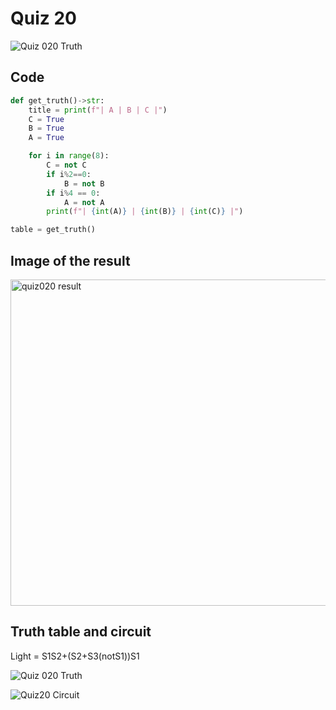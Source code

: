 # Quiz 20

![Quiz 020  Truth](https://user-images.githubusercontent.com/112055062/201151213-4b8c1e43-ac37-405a-8522-f924c3d99651.jpg)

## Code

```.py
def get_truth()->str:
    title = print(f"| A | B | C |")
    C = True
    B = True
    A = True

    for i in range(8):
        C = not C
        if i%2==0:
            B = not B
        if i%4 == 0:
            A = not A
        print(f"| {int(A)} | {int(B)} | {int(C)} |")

table = get_truth()
```

## Image of the result

<img width="522" alt="quiz020 result" src="https://user-images.githubusercontent.com/112055062/201151523-e71c176b-f171-40a6-8dbb-38ea4d1019c2.png">

## Truth table and circuit
Light = S1S2+(S2+S3(notS1))S1 

![Quiz 020  Truth](https://user-images.githubusercontent.com/112055062/202077290-afa34bdf-56cb-42bf-8827-d78b117de2f4.jpg)

![Quiz20 Circuit](https://user-images.githubusercontent.com/112055062/202077317-256dd9b0-320a-4346-a981-867fac2c2d75.jpeg)
